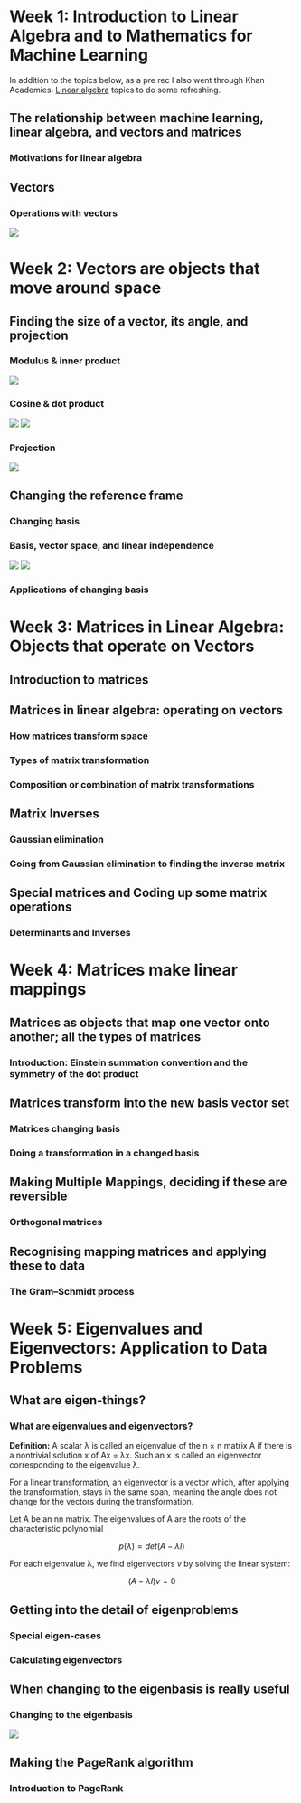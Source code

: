 <h1>Week 1: Introduction to Linear Algebra and to Mathematics for Machine Learning</h1>

In addition to the topics below, as a pre rec I also went through Khan Academies: [Linear algebra](https://www.khanacademy.org/math/linear-algebra) topics to do some refreshing.


<h2>The relationship between machine learning, linear algebra, and vectors and matrices</h2>

<h3>Motivations for linear algebra</h3>




<h2>Vectors</h2>

<h3>Operations with vectors</h3>

<img src="../1. Linear Algebra/images/vector_operations.png">



<h1>Week 2: Vectors are objects that move around space</h1>


<h2>Finding the size of a vector, its angle, and projection</h2>

<h3>Modulus & inner product</h3>

<img src="../1. Linear Algebra/images/cross_product.png">

<h3>Cosine & dot product</h3>

<img src="../1. Linear Algebra/images/scalar_product.png">

<img src="../1. Linear Algebra/images/dot_product.png">

<h3>Projection</h3>

<img src="../1. Linear Algebra/images/projection.png">


<h2>Changing the reference frame</h2>

<h3>Changing basis</h3>



<h3>Basis, vector space, and linear independence</h3>

<img src="../1. Linear Algebra/images/basis.png">

<img src="../1. Linear Algebra/images/linear_dependence_independence.png">

<h3>Applications of changing basis</h3>





<h1>Week 3: Matrices in Linear Algebra: Objects that operate on Vectors</h1>



<h2>Introduction to matrices</h2>


<h2>Matrices in linear algebra: operating on vectors</h2>



<h3>How matrices transform space</h3>



<h3>Types of matrix transformation</h3>



<h3>Composition or combination of matrix transformations</h3>




<h2>Matrix Inverses</h2>

<h3>Gaussian elimination</h3>



<h3>Going from Gaussian elimination to finding the inverse matrix</h3>




<h2>Special matrices and Coding up some matrix operations</h2>

<h3>Determinants and Inverses</h3>





<h1>Week 4: Matrices make linear mappings</h1>



<h2>Matrices as objects that map one vector onto another; all the types of matrices</h2>

<h3>Introduction: Einstein summation convention and the symmetry of the dot product</h3>




<h2>Matrices transform into the new basis vector set</h2>

<h3>Matrices changing basis</h3>



<h3>Doing a transformation in a changed basis</h3>




<h2>Making Multiple Mappings, deciding if these are reversible</h2>

<h3>Orthogonal matrices</h3>




<h2>Recognising mapping matrices and applying these to data</h2>

<h3>The Gram–Schmidt process</h3>





<h1>Week 5: Eigenvalues and Eigenvectors: Application to Data Problems</h1>



<h2>What are eigen-things?</h2>

<h3>What are eigenvalues and eigenvectors?</h3>

__Definition:__ A scalar λ is called an eigenvalue of the n × n matrix A if there is a nontrivial solution x of Ax = λx. Such an x is called an eigenvector corresponding to the eigenvalue λ.

For a linear transformation, an eigenvector is a vector which, after applying the transformation, stays in the same span, meaning the angle does not change for the vectors during the transformation.

Let A be an nn matrix. The eigenvalues of A are the roots of the characteristic polynomial

$$p(\lambda)=det(A − \lambda I)$$

For each eigenvalue λ, we find eigenvectors $v$ by solving the linear system:

$$(A − \lambda I)v = 0$$


<h2>Getting into the detail of eigenproblems</h2>

<h3>Special eigen-cases</h3>



<h3>Calculating eigenvectors</h3>





<h2>When changing to the eigenbasis is really useful</h2>

<h3>Changing to the eigenbasis</h3>

<img src="../1. Linear Algebra/images/Changing_to_the_eigenbasis.png">


<h2>Making the PageRank algorithm</h2>

<h3>Introduction to PageRank</h3>
